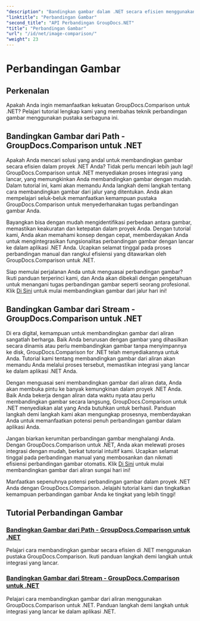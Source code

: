 ```yaml
---
"description": "Bandingkan gambar dalam .NET secara efisien menggunakan pustaka GroupDocs.Comparison. Tutorial langkah demi langkah untuk integrasi yang lancar dari jalur atau aliran."
"linktitle": "Perbandingan Gambar"
"second_title": "API Perbandingan GroupDocs.NET"
"title": "Perbandingan Gambar"
"url": "/id/net/image-comparison/"
"weight": 23
---
```


# Perbandingan Gambar


## Perkenalan

Apakah Anda ingin memanfaatkan kekuatan GroupDocs.Comparison untuk .NET? Pelajari tutorial lengkap kami yang membahas teknik perbandingan gambar menggunakan pustaka serbaguna ini.

## Bandingkan Gambar dari Path - GroupDocs.Comparison untuk .NET

Apakah Anda mencari solusi yang andal untuk membandingkan gambar secara efisien dalam proyek .NET Anda? Tidak perlu mencari lebih jauh lagi! GroupDocs.Comparison untuk .NET menyediakan proses integrasi yang lancar, yang memungkinkan Anda membandingkan gambar dengan mudah. Dalam tutorial ini, kami akan memandu Anda langkah demi langkah tentang cara membandingkan gambar dari jalur yang ditentukan. Anda akan mempelajari seluk-beluk memanfaatkan kemampuan pustaka GroupDocs.Comparison untuk menyederhanakan tugas perbandingan gambar Anda.

Bayangkan bisa dengan mudah mengidentifikasi perbedaan antara gambar, memastikan keakuratan dan ketepatan dalam proyek Anda. Dengan tutorial kami, Anda akan memahami konsep dengan cepat, memberdayakan Anda untuk mengintegrasikan fungsionalitas perbandingan gambar dengan lancar ke dalam aplikasi .NET Anda. Ucapkan selamat tinggal pada proses perbandingan manual dan rangkul efisiensi yang ditawarkan oleh GroupDocs.Comparison untuk .NET.

Siap memulai perjalanan Anda untuk menguasai perbandingan gambar? Ikuti panduan terperinci kami, dan Anda akan dibekali dengan pengetahuan untuk menangani tugas perbandingan gambar seperti seorang profesional. Klik [Di Sini](./compare-images-from-path/) untuk mulai membandingkan gambar dari jalur hari ini!

## Bandingkan Gambar dari Stream - GroupDocs.Comparison untuk .NET

Di era digital, kemampuan untuk membandingkan gambar dari aliran sangatlah berharga. Baik Anda berurusan dengan gambar yang dihasilkan secara dinamis atau perlu membandingkan gambar tanpa menyimpannya ke disk, GroupDocs.Comparison for .NET telah menyediakannya untuk Anda. Tutorial kami tentang membandingkan gambar dari aliran akan memandu Anda melalui proses tersebut, memastikan integrasi yang lancar ke dalam aplikasi .NET Anda.

Dengan menguasai seni membandingkan gambar dari aliran data, Anda akan membuka pintu ke banyak kemungkinan dalam proyek .NET Anda. Baik Anda bekerja dengan aliran data waktu nyata atau perlu membandingkan gambar secara langsung, GroupDocs.Comparison untuk .NET menyediakan alat yang Anda butuhkan untuk berhasil. Panduan langkah demi langkah kami akan mengungkap prosesnya, memberdayakan Anda untuk memanfaatkan potensi penuh perbandingan gambar dalam aplikasi Anda.

Jangan biarkan kerumitan perbandingan gambar menghalangi Anda. Dengan GroupDocs.Comparison untuk .NET, Anda akan melewati proses integrasi dengan mudah, berkat tutorial intuitif kami. Ucapkan selamat tinggal pada perbandingan manual yang membosankan dan nikmati efisiensi perbandingan gambar otomatis. Klik [Di Sini](./compare-images-from-stream/) untuk mulai membandingkan gambar dari aliran sungai hari ini!

Manfaatkan sepenuhnya potensi perbandingan gambar dalam proyek .NET Anda dengan GroupDocs.Comparison. Jelajahi tutorial kami dan tingkatkan kemampuan perbandingan gambar Anda ke tingkat yang lebih tinggi!
## Tutorial Perbandingan Gambar
### [Bandingkan Gambar dari Path - GroupDocs.Comparison untuk .NET](./compare-images-from-path/)
Pelajari cara membandingkan gambar secara efisien di .NET menggunakan pustaka GroupDocs.Comparison. Ikuti panduan langkah demi langkah untuk integrasi yang lancar.
### [Bandingkan Gambar dari Stream - GroupDocs.Comparison untuk .NET](./compare-images-from-stream/)
Pelajari cara membandingkan gambar dari aliran menggunakan GroupDocs.Comparison untuk .NET. Panduan langkah demi langkah untuk integrasi yang lancar ke dalam aplikasi .NET.